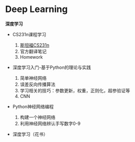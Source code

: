 # Deep Learning

**深度学习**

* CS231n课程学习  
   1. [斯坦福CS231n](https://study.163.com/course/introduction/1003223001.htm)
   2. 官方翻译笔记
   3. Homework
   
* 深度学习入门-基于Python的理论与实践
   1. 简单神经网络
   2. 误差反向传播算法
   3. 学习相关的技巧：参数更新，权重，正则化，超参验证等
   4. CNN
   

* Python神经网络编程
   1. 构建一个神经网络
   2. 利用神经网络辨认手写数字0-9

* 深度学习（花书）




